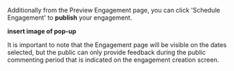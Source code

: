 


Additionally from the Preview Engagement page, you can click 'Schedule Engagement' to **publish** your engagement.

**insert image of pop-up**

It is important to note that the Engagement page will be visible on the dates selected, but the public can only provide feedback during the public commenting period that is indicated on the engagement creation screen.
